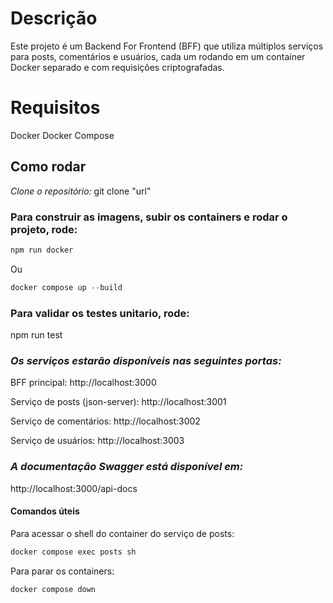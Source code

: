# **Descrição**
Este projeto é um Backend For Frontend (BFF) que utiliza múltiplos serviços para posts, comentários e usuários, cada um rodando em um container Docker separado e com requisições criptografadas. 

# **Requisitos**
Docker
Docker Compose

## Como rodar

*Clone o repositório:*
git clone "url"

### **Para construir as imagens, subir os containers e rodar o projeto, rode:**
```js
npm run docker 
```
Ou
```js
docker compose up --build
```

### **Para validar os testes unitario, rode:**
npm run test

### *Os serviços estarão disponíveis nas seguintes portas:*

BFF principal: http://localhost:3000

Serviço de posts (json-server): http://localhost:3001

Serviço de comentários: http://localhost:3002

Serviço de usuários: http://localhost:3003


### *A documentação Swagger está disponível em:*
http://localhost:3000/api-docs


#### Comandos úteis

Para acessar o shell do container do serviço de posts:
```js
docker compose exec posts sh
```

Para parar os containers:
```js
docker compose down
```
